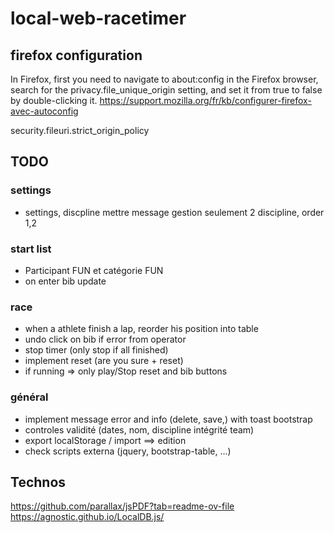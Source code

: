 # local-web-racetimer

## firefox configuration

In Firefox, first you need to navigate to about:config in the Firefox browser, 
search for the privacy.file_unique_origin setting, 
and set it from true to false by double-clicking it.
https://support.mozilla.org/fr/kb/configurer-firefox-avec-autoconfig

security.fileuri.strict_origin_policy

## TODO

### settings
- settings, discpline mettre message gestion seulement 2 discipline, order 1,2
### start list
- Participant FUN et catégorie FUN
- on enter bib update
### race
- when a athlete finish a lap, reorder his position into table
- undo click on bib if error from operator
- stop timer (only stop if all finished)
- implement reset (are you sure + reset)
- if running => only play/Stop  reset and bib buttons 
### général
- implement message error and info (delete, save,) with toast bootstrap
- controles validité (dates, nom, discipline intégrité team)
- export localStorage / import ==> edition
- check scripts externa (jquery, bootstrap-table, ...)


## Technos
https://github.com/parallax/jsPDF?tab=readme-ov-file
https://agnostic.github.io/LocalDB.js/


